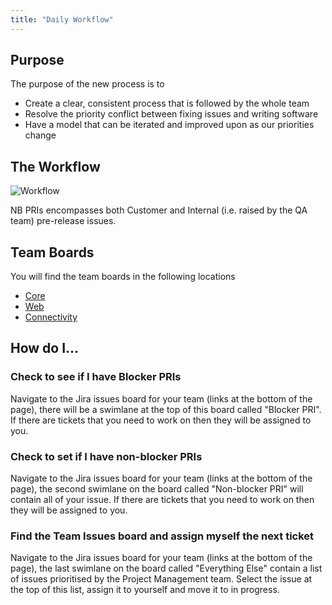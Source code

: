 ```yaml
---
title: "Daily Workflow"
---
```


## Purpose
The purpose of the new process is to

- Create a clear, consistent process that is followed by the whole team
- Resolve the priority conflict between fixing issues and writing software
- Have a model that can be iterated and improved upon as our priorities change

## The Workflow

![][image-1]

NB PRIs encompasses both Customer and Internal (i.e. raised by the QA team) pre-release issues.

## Team Boards
You will find the team boards in the following locations

- [Core][1]
- [Web][2]
- [Connectivity][3]


## How do I…

### Check to see if I have Blocker PRIs
Navigate to the Jira issues board for your team (links at the bottom of the page), there will be a swimlane at the top of this board called "Blocker PRI". If there are tickets that you need to work on then they will be assigned to you.

### Check to set if I have non-blocker PRIs
Navigate to the Jira issues board for your team (links at the bottom of the page), the second swimlane on the board called "Non-blocker PRI" will contain all of your issue. If there are tickets that you need to work on then they will be assigned to you.  

### Find the Team Issues board and assign myself the next ticket
Navigate to the Jira issues board for your team (links at the bottom of the page), the last swimlane on the board called "Everything Else" contain a list of issues prioritised by the Project Management team. Select the issue at the top of this list, assign it to yourself and move it to in progress. 

[1]:	http://jira.intuitivesystems.co.uk/secure/RapidBoard.jspa?rapidView=234
[2]:	http://jira.intuitivesystems.co.uk/secure/RapidBoard.jspa?rapidView=237
[3]:	http://jira.intuitivesystems.co.uk/secure/RapidBoard.jspa?rapidView=239

[image-1]:	https://drive.google.com/open?id=0B8CyRqdR3USNSTctSmpaSFE2VXc "Workflow"